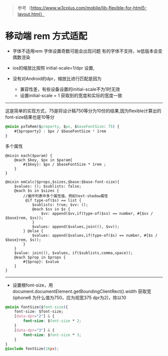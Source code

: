> 参考（https://www.w3cplus.com/mobile/lib-flexible-for-html5-layout.html）
# 移动端 rem 方式适配

-  字体不适用rem 字体设置奇数可能会出现问题 有的字体不支持，ie低版本会变偶数渲染


- ios的缩放比按照 initial-scale=1/dpr 设置,

- 没有对Android的dpr，缩放比进行匹配是因为
    - 兼容性差，有些设备设置的initial-scale不为1时无效
    - 设置initial-scale = 1 获取到的宽度和实际的宽度一致


---
这是简单的实现方式，75是将设计稿750等分为10份的结果,因为flexible计算出的font-size结果也是10等分
```css
@mixin pxToRem($property, $px, $baseFontSize: 75) {
    #{$property} : $px / $baseFontSize * 1rem
}
```
多个属性
```
@mixin each($param) {
    @each $key, $px in $param{
        #{$key}: $px / $baseFontSize * 1rem ;
    }
}

@mixin emCalc($props,$sizes,$base:$base-font-size){
    $values: (); $sublists: false;
    @each $s in $sizes {
        //循环列表中多个属性值，例如text-shadow属性
         @if type-of($s) == list {
            $sublists: true; $vv: ();
            @each $ss in $s {
                $vv: append($vv,if(type-of($ss) == number, #{$ss / $base}rem, $ss));
            }
            $values: append($values,join((), $vv));
        } @else {
            $values: append($values,if(type-of($s) == number, #{$s / $base}rem, $s));
        }
    }
    $value: join((), $values, if($sublists,comma,space));
    @each $prop in $props {
        #{$prop}: $value
    }
}
```

---
- 设置根font-size，用 document.documentElement.getBoundingClientRect().width 获取宽(iphone6 为什么值为750，应为视宽375 dpr为2)，除以10 
```css
@mixin fontSize($font-size){
    font-size: $font-size;
    [data-dpr="2"] & {
        font-size: $font-size * 2;
    }
    [data-dpr="3"] & {
        font-size: $font-size * 3;
    }
}
@include fontSize(16px);
```